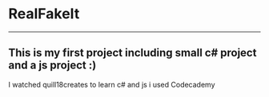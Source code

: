 # RealFakeIt
-----------------------------

This is my first project including small c# project and a js project :)
--
I watched quill18creates to learn c# and js i used Codecademy
